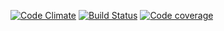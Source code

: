 [![Code Climate](https://codeclimate.com/github/RStankov/SearchObjectGraphQL.svg)](https://codeclimate.com/github/RStankov/SearchObjectGraphQL)
[![Build Status](https://secure.travis-ci.org/RStankov/SearchObjectGraphQL.svg)](http://travis-ci.org/RStankov/SearchObjectGraphQL)
[![Code coverage](https://coveralls.io/repos/RStankov/SearchObjectGraphQL/badge.svg?branch=master)](https://coveralls.io/r/RStankov/SearchObjectGraphQL)
